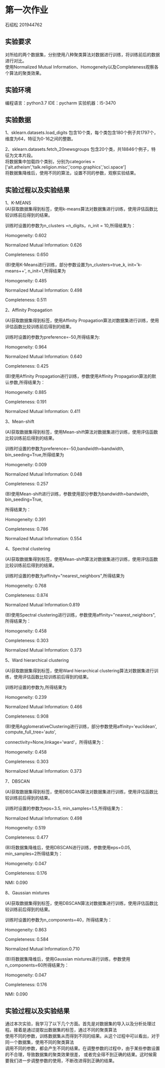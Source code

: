 第一次作业
======
石绍松 201944762

实验要求
--------

对所给的两个数据集，分别使用八种聚类算法对数据进行训练，将训练前后的数据进行对比。  
使用Normalized Mutual Information、Homogeneity以及Completeness观察各个算法的聚类效果。

实验环境
-------
编程语言：python3.7
IDE：pycharm
实验机器：I5-3470

实验数据
--------
1、sklearn.datasets.load_digits 包含10个类，每个类包含180个例子共1797个，维度为64，特征为0-16之间的整数。

2、sklearn.datasets.fetch_20newsgroups 包含20个类，共18846个例子，特征为文本片段。  
将数据集中加载四个类别，分别为categories = ['alt.atheism','talk.religion.misc','comp.graphics','sci.space']  
将数据集降维后，使用不同的算法，设置不同的参数，观察实验结果。

实验过程以及实验结果
---------
1、K-MEANS  
(A)获取数据集得到标签，使用k-means算法对数据集进行训练，使用评估函数比较训练前后得到的结果。  

训练时设置的参数为n_clusters =n_digits，n_init = 10,所得结果为：  

Homogeneity: 0.602  

Normalized Mutual Information: 0.626  

Completeness: 0.650  

(B)使用K-Means进行训练，部分参数设置为n_clusters=true_k, init='k-means++', n_init=1,所得结果为  

Homogeneity: 0.485  

Normalized Mutual Information: 0.498    

Completeness: 0.511  

 
2、Affinity Propagation  

(A)获取数据集得到标签，使用Affinity Propagation算法对数据集进行训练，使用评估函数比较训练前后得到的结果。  

训练时设置的参数为preference=-50,所得结果为:    

Homogeneity: 0.964    

Normalized Mutual Information: 0.640    

Completeness: 0.425    


(B)使用Affinity Propagation进行训练，参数使用Affinity Propagation算法的默认参数,所得结果为：

Homogeneity: 0.885  

Completeness: 0.191  

Normalized Mutual Information: 0.411  


3、Mean-shift    

(A)获取数据集得到标签，使用Mean-shift算法对数据集进行训练，使用评估函数比较训练前后得到的结果。  

训练时设置的参数为preference=-50,bandwidth=bandwidth, bin_seeding=True,所得结果为  

Homogeneity: 0.009  

Normalized Mutual Information: 0.048  

Completeness: 0.257  


(B)使用Mean-shift进行训练，参数使用部分参数为bandwidth=bandwidth, bin_seeding=True,  

所得结果为：  

Homogeneity: 0.391

Completeness: 0.786  

Normalized Mutual Information: 0.554  


4、Spectral clustering   

(A)获取数据集得到标签，使用Mean-shift算法对数据集进行训练，使用评估函数比较训练前后得到的结果。

训练时设置的参数为affinity="nearest_neighbors",所得结果为  

Homogeneity: 0.768  

Completeness: 0.874  

Normalized Mutual Information:0.819  

(B)使用Spectral clustering进行训练，参数使用affinity="nearest_neighbors",所得结果为： 

Homogeneity: 0.458  

Completeness: 0.303  

Normalized Mutual Information: 0.373  


5、Ward hierarchical clustering  

(A)获取数据集得到标签，使用Ward hierarchical clustering算法对数据集进行训练，使用评估函数比较训练前后得到的结果。  

训练时设置的参数为,所得结果为  

Homogeneity: 0.239  

Normalized Mutual Information: 0.466  

Completeness: 0.908 


(B)使用AgglomerativeClustering进行训练，部分参数使用affinity='euclidean', compute_full_tree='auto',  

connectivity=None,linkage='ward'，所得结果为： 

Homogeneity: 0.458  

Completeness: 0.303  

Normalized Mutual Information: 0.373 


7、DBSCAN 

(A)获取数据集得到标签，使用DBSCAN算法对数据集进行训练，使用评估函数比较训练前后得到的结果。  

训练时设置的参数为eps=3.5, min_samples=1.5,所得结果为：  

Normalized Mutual Information: 0.498  

Homogeneity: 0.519  

Completeness: 0.477  


(B)将数据集降维后，使用DBSCAN进行训练，参数使用eps=0.05, min_samples=2所得结果为：  

Homogeneity: 0.047  

Completeness: 0.176  

NMI: 0.090  


8、Gaussian mixtures  

(A)获取数据集得到标签，使用DBSCAN算法对数据集进行训练，使用评估函数比较训练前后得到的结果。  

训练时设置的参数为n_components=40，所得结果为：

Homogeneity: 0.863  

Completeness: 0.584  

Normalized Mutual Information:0.710 


(B)将数据集降维后，使用Gaussian mixtures进行训练，参数使用n_components=60所得结果为：

Homogeneity: 0.047  

Completeness: 0.176  

NMI: 0.090  

实验过程以及实验结果
---------
通过本次实验，我学习了以下几个方面。首先是对数据集的导入以及分析处理过程。接着是通过提取出数据集的标签，通过不同的聚类算法  
使用不同的参数，训练数据集从而得到不同的结果。从这个过程中可以看出，对于同一个数据集，使用不同的聚类算法  
调用不同的参数，都会产生不同的结果。在调整参数的过程中，由于某些参数设置的不合理，导致数据集的聚类效果很差，
或者完全得不到正确的结果。这时候需要我们进一步调整参数的使用，不断改进得到正确的结果。
